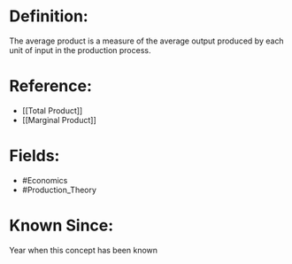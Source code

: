 

# Definition:
The average product is a measure of the average output produced by each unit of input in the production process.

# Reference:
- [[Total Product]]
- [[Marginal Product]]

# Fields: 
- #Economics
- #Production_Theory

# Known Since:
Year when this concept has been known

